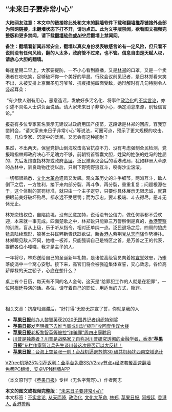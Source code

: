  <h2>“未来日子要非常小心”</h2> <p class="notice"><b>大陆网友注意：本文中的链接除此处和文末的<a href="https://github.com/bannedbook/fanqiang" >翻墙</a>软件下载和<a href="https://github.com/killgcd/justmysocks/blob/master/README.md">翻墙推荐</a>链接外全部为禁网链接，未翻墙状态下打不开，请勿点击。此为文字版禁闻，欲看图文视频完整版和更多禁闻，请下载<a href="https://github.com/bannedbook/fanqiang">翻墙软件或APP</a>后翻墙上禁闻网。</p><p>备注：翻墙看新闻非常安全，翻墙以真实身份发表敏感言论有一定风险，但只看不说则没有任何风险，翻的人太多，政府管不过来，也不管。信息自由是天赋人权，请放心大胆的翻墙。</b></p>  <div class="entry">  <p>每逢星期二早上，大家要提防，一不小心看到直播，又是<a href="https://www.bannedbook.org/bnews/tag/%E6%9E%97%E9%83%91/" class="st_tag internal_tag" rel="tag" title="标签 林郑 下的日志">林郑</a>的口罩，又是一个卖港者在吃吃笑，足够破坏你一个美好的早晨。行政会议前见记者，是日林郑看来笑不出，未被安排上京面圣见习爷爷、抗疫措施四面受敌，她辩解时有几句特别令人竖起耳朵：</p> <p> “有少数人别有用心，恶意造谣，发放好多污名化、将事件<a href="https://www.bannedbook.org/bnews/tag/%E6%94%BF%E6%B2%BB%E5%8C%96/" class="st_tag internal_tag" rel="tag" title="标签 政治化 下的日志">政治化</a>的<a href="https://www.bannedbook.org/bnews/tag/%E4%B8%8D%E5%AE%9E%E8%A8%80%E8%AE%BA/" class="st_tag internal_tag" rel="tag" title="标签 不实言论 下的日志">不实言论</a>，亦引述不具名人士讲负面说话。请大家未来日子非常小心，确定消息来源，别轻信言论。”</p> <p>报载有多位专家匿名表示无建议过政府用国产疫苗，这段话是林郑的回应，容我穿凿附会，“请大家未来日子非常小心”等说法，可圈可点，预示了更大规模的攻击。嗯，几位专家、沉淀中的泛民，又怎会有这种能耐？</p>  <p>果然，不出两天，保皇党排山倒海攻击高官抗疫不力、没有考虑强制全民检测，党报暗指林郑政府决心不足魄力不够，前朝特首智囊文胆，姓梁的姓张的姓冯的姓屈的，先后发炮直指林郑或政府<span class='wp_keywordlink_affiliate'><a href="https://www.bannedbook.org/bnews/ccpdope/" title="中共高层内幕" target="_blank">高层</a></span>。泛民撤离议会后的香港政局，犹如非洲大草原的丛林中，驯良动物迁徒以后，只剩下野狗野狼互斗，咬得沙尘滚滚。</p> <p>一切都很熟悉，<span class='wp_keywordlink'><a href="https://www.bannedbook.org/forum2/topic973.html" title="《文化大革命：历史真相和集体记忆》" target="_blank">文化大革命</a></span>遗风又发飊。观文革历史的斗争细节，两派互斗，敌人倒下之后，一方胜利，接下来内部分裂、再斗争、再分裂，重重复复；问题根源在于，这个体制的赏罚标准，就只由一个主子定夺，只要你具体展示无限忠诚，就算把眼前美好破坏殆尽，都永远不受惩罚；而为示忠，要斗极端、斗去得尽，恶斗无休无止。</p> <p>林郑恋栈权位，自陷绝境，没有民意加持，说话没有公信力，做任何事都不受欢迎，本来就一事无成。四面楚歌之中，林郑说只能靠三万警察倒是真的，<a href="https://www.bannedbook.org/bnews/tag/%E9%A6%99%E6%B8%AF%E8%AD%A6%E5%AF%9F/" class="st_tag internal_tag" rel="tag" title="标签 香港警察 下的日志">香港警察</a>的训练，盲从上级，乐于听从指令，相对还单纯一点。泛民退场之后，四周的狼虎猛禽陆续现形，狼英土共民粹新贵跃跃欲试，新<a href="https://www.bannedbook.org/bnews/tag/%E9%A6%99%E6%B8%AF%E4%BA%BA/" class="st_tag internal_tag" rel="tag" title="标签 香港人 下的日志">香港人</a>紫荆党<a href="https://www.bannedbook.org/bnews/tag/%E4%BB%8E%E5%A4%A9%E8%80%8C%E9%99%8D/" class="st_tag internal_tag" rel="tag" title="标签 从天而降 下的日志">从天而降</a>作势待扑。林郑眼见敌人环伺，她唯一板斧，只能强调自己是特区之首，是万兽之王的代表，提醒各位小喽囉，我才是主子的人。</p>  <p>一年将尽，林郑送给自己的圣诞新年礼物，是诸位高级官员向着她<span class='wp_keywordlink'><a href="https://www.bannedbook.org/forum5/topic17.html" title="宣誓与预言" target="_blank">宣誓</a></span>效忠，乃堕落旋涡中一个窝心安慰。接下来，高官们将会被强迫集体宣誓，交心效忠，各位高薪厚禄的天之骄子，心底在想什么？</p> <p>桌上有个日历，每天有不同的名人金句，这天是“给罪犯工作的人就是在犯罪”，一位<a href="https://www.bannedbook.org/bnews/tag/%e9%98%bf%e6%a0%b9%e5%bb%b7/" class="st_tag internal_tag" rel="tag" title="标签 阿根廷 下的日志">阿根廷</a>导演的话。各位，请守着自己的职位，用适当的方式，赎罪。</p> <p> </p>  <p>相关文章：抗疫甩漏滞后，“好打得”无影无踪宣了誓，你就是我的人</p> <ul class='op-related-articles' title='相关阅读'> <li><a href='https://www.bannedbook.org/bnews/cnnews/hknews/20201208/1444273.html' target='_blank'><b>苹果日报</b>创办人黎智英获2020无国界记者组织特别奖</a></li> <li><a href='https://www.bannedbook.org/bnews/cnnews/hknews/20201204/1441989.html' target='_blank'><b>苹果日报</b>发声明撑下去惟当局或出动“极刑”收回壹传媒大楼</a></li> <li><a href='https://www.bannedbook.org/bnews/renquan/20201203/1441072.html' target='_blank'><b>苹果日报</b>老板黎智英等被控“诈骗罪”周四出庭聆讯</a></li> <li><a href='https://www.bannedbook.org/bnews/bannedvideo/20201121/1434346.html' target='_blank'>川普是独裁者？川普是战略家？自称对川普研究透彻的金融学者，香港“<b>苹果日报</b>”专栏作家贺江兵先生谈川普这次是否可以大反转！</a></li> <li><a href='https://www.bannedbook.org/bnews/topimagenews/20201014/1413454.html' target='_blank'><b>苹果日报</b>：台海上空紧张一刻！台战机逼退苏恺30 破共机频扰西南空域诡计</a></li> </ul> <p class="texttj"> <a href="https://github.com/bannedbook/fanqiang/wiki/V2ray%E6%9C%BA%E5%9C%BA" target="_blank">V2free机场25%引荐返利：全平台免费SS/V2ray节点+经济套餐高速翻墙</a><br/> <a href="https://github.com/bannedbook/fanqiang/wiki/%E7%A6%81%E9%97%BB%E7%BD%91%E5%AE%89%E5%8D%93%E7%BF%BB%E5%A2%99%E6%96%B0%E9%97%BBAPP" target="_blank">免费PC翻墙、安卓VPN翻墙APP</a></p><p>（本文原刊于《<a href="https://www.bannedbook.org/bnews/tag/%e8%8b%b9%e6%9e%9c%e6%97%a5%e6%8a%a5/" class="st_tag internal_tag" rel="tag" title="标签 苹果日报 下的日志">苹果日报</a>》专栏〈无名字荒野〉。）作者网志</p><a name='sharetosocial'></a>       <div><b>本文的图文或视频完整版</b>：<a href='https://www.bannedbook.org/bnews/comments/20201221/1452193.html'>“未来日子要非常小心”</a></div>  </div><!--END ENTRY--> <div class="postfooter"> <div>本文标签：<a href="https://www.bannedbook.org/bnews/tag/%E4%B8%8D%E5%AE%9E%E8%A8%80%E8%AE%BA/" rel="tag">不实言论</a>, <a href="https://www.bannedbook.org/bnews/tag/%E4%BB%8E%E5%A4%A9%E8%80%8C%E9%99%8D/" rel="tag">从天而降</a>, <a href="https://www.bannedbook.org/bnews/tag/%E6%94%BF%E6%B2%BB%E5%8C%96/" rel="tag">政治化</a>, <a href="https://www.bannedbook.org/bnews/tag/%e6%96%87%e5%8c%96%e5%a4%a7%e9%9d%a9%e5%91%bd/" rel="tag">文化大革命</a>, <a href="https://www.bannedbook.org/bnews/tag/%E6%9E%97%E9%83%91/" rel="tag">林郑</a>, <a href="https://www.bannedbook.org/bnews/tag/%e8%8b%b9%e6%9e%9c%e6%97%a5%e6%8a%a5/" rel="tag">苹果日报</a>, <a href="https://www.bannedbook.org/bnews/tag/%e9%98%bf%e6%a0%b9%e5%bb%b7/" rel="tag">阿根廷</a>, <a href="https://www.bannedbook.org/bnews/tag/%E9%A6%99%E6%B8%AF%E4%BA%BA/" rel="tag">香港人</a>, <a href="https://www.bannedbook.org/bnews/tag/%E9%A6%99%E6%B8%AF%E8%AD%A6%E5%AF%9F/" rel="tag">香港警察</a></div>  </div><!--END POSTFOOTER--> 